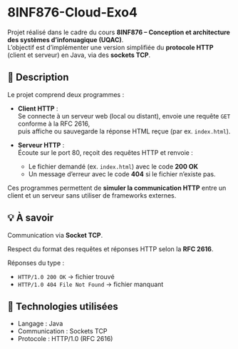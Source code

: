 # 8INF876-Cloud-Exo4

Projet réalisé dans le cadre du cours **8INF876 – Conception et architecture des systèmes d’infonuagique (UQAC)**.  
L’objectif est d’implémenter une version simplifiée du **protocole HTTP** (client et serveur) en Java, via des **sockets TCP**.

## 📝 Description

Le projet comprend deux programmes :

- **Client HTTP** :  
  Se connecte à un serveur web (local ou distant), envoie une requête `GET` conforme à la RFC 2616,  
  puis affiche ou sauvegarde la réponse HTML reçue (par ex. `index.html`).

- **Serveur HTTP** :  
  Écoute sur le port 80, reçoit des requêtes HTTP et renvoie :
  - Le fichier demandé (ex. `index.html`) avec le code **200 OK**  
  - Un message d’erreur avec le code **404** si le fichier n’existe pas.

Ces programmes permettent de **simuler la communication HTTP** entre un client et un serveur sans utiliser de frameworks externes.

## 💡 À savoir

Communication via **Socket TCP**.

Respect du format des requêtes et réponses HTTP selon la **RFC 2616**.

Réponses du type :
- `HTTP/1.0 200 OK` → fichier trouvé
- `HTTP/1.0 404 File Not Found` → fichier manquant

## 🧰 Technologies utilisées
- Langage : Java  
- Communication : Sockets TCP  
- Protocole : HTTP/1.0 (RFC 2616)

